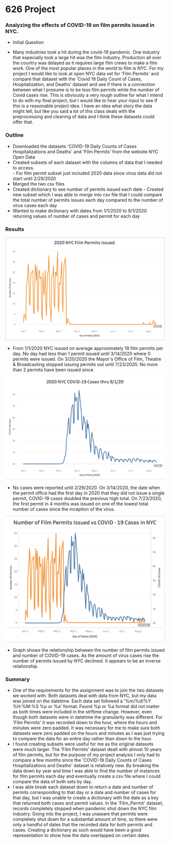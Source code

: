 # 626 Project
### Analyzing the effects of COVID-19 on film permits issued in NYC.

* Initial Question
- Many industries took a hit during the covid-19 pandemic. One industry that especially took a large hit was the film industry. Production all over the country was delayed as it requires large film crews to make a film work. One of the most popular places in the world to film is NYC. For my project I would like to look at open NYC data set for 'Film Permits' and compare that dataset with the 'Covid 19 Daily Count of Cases, Hospitalization, and Deaths' dataset and see if there is a connection between what I presume is to be less film permits while the number of Covid cases rise. This is obviously a very rough outline for what I intend to do with my final project, but I would like to hear your input to see if this is a reasonable project idea. I have an idea what story the data might tell, but like you said a lot of this class deals with the preprocessing and cleaning of data and I think these datasets could offer that.

### Outline

- Downloaded the datasets 'COVID-19 Daily Counts of Cases Hospitalizations and Deaths' and 'Film Permits' from the website NYC Open Data
- Created subsets of each dataset with the columns of data that I needed to access.  
      - For film permit subset just included 2020 data since virus data did not start until 2/29/2020
- Merged the two csv files
- Created dictionary to see number of permits issued each date
      - Created new subset which I was able to merge into csv file that I could compare the total number of permits issues each day compared to the number of virus cases each day
- Wanted to make dictionary with dates from 1/1/2020 to 9/1/2020 returning values of number of cases and permit for each day

### Results

![2020 NYC Film Permits Issued](Images/filmpermits.png)
* From 1/1/2020 NYC issued on average approximately 19 film permits per day. No day had less than 1 permit issued until 3/14/2020 where 0 permits were issued. On 3/20/2020 the Mayor's Office of Film, Theatre & Broadcasting stopped issuing permits out until 7/23/2020. No more than 2 permits have been issued since.

![2020 NYC COVID-19 Cases](Images/covid19cases.png)
* No cases were reported until 2/29/2020. On 3/14/2020, the date when the permit office had the first day in 2020 that they did not issue a single permit, COVID-19 cases doubled the previous high total. On 7/23/2020, the first permit in 4 months was issued on one of the lowest total number of cases since the inception of the virus.

![NYC Film Permits Issued vs COVID-19 Cases](Images/626project.png)
* Graph shows the relationship between the number of film permits issued and number of COVID-19 cases. As the amount of virus cases rise the number of permits issued by NYC declined. It appears to be an inverse relationship.

### Summary

* One of the requirements for the assignment was to join the two datasets we worked with. Both datasets deal with data from NYC, but my data was joined on the datetime. Each data set followed a '%m/%d/%Y %H:%M:%S %p or %a' format. Found %p or %a format did not matter as both times were included in the strftime change. However, even though both datasets were in datetime the granularity was different. For 'Film Permits' it was recorded down to the hour, where the hours and minutes were zero padded. It was necessary for me to make sure both datasets were zero padded on the hours and minutes as I was just trying to compare the data for an entire day rather than down to the hour.
* I found creating subsets were useful for me as the original datasets were much larger. The 'Film Permits' dataset dealt with almost 10 years of film permits, but for the purpose of my project analysis I only had to compare a few months since the 'COVID-19 Daily Counts of Cases Hospitalizations and Deaths' dataset is relatively new. By breaking the data down by year and time I was able to find the number of instances for film permits each day and eventually create a csv file where I could compare the data of both sets by day.
* I was able break each dataset down to return a date and number of permits corresponding to that day or a date and number of cases for that day, but I was unable to create a dictionary with the date as a key that returned both cases and permit values. In the 'Film_Permit' dataset, records completely stopped when pandemic shut down the NYC film industry. Going into the project, I was unaware that permits were completely shut down for a substantial amount of time, so there were only a handful of dates that the recorded data for both permits and cases. Creating a dictionary as such would have been a good representation to show how the data overlapped on certain dates. 
